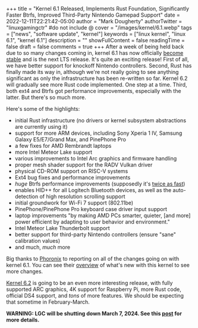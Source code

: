+++
title = "Kernel 6.1 Released, Implements Rust Foundation, Significantly Faster Btrfs, Improved Third-Party Nintendo Gamepad Support"
date = 2022-12-11T22:21:42-05:00
author = "Mark Dougherty"
authorTwitter = "linuxgamingctr" #do not include @
cover = "/images/kernel/6.1.webp"
tags = ["news", "software update", "kernel"]
keywords = ["linux kernel", "linux 6.1", "kernel 6.1"]
description = ""
showFullContent = false
readingTime = false
draft = false
comments = true
+++
After a week of being held back due to so many changes coming in, kernel 6.1 has now officially [become stable](https://lore.kernel.org/lkml/CAHk-=wj_HcgFZNyZHTLJ7qC2613zphKDtLh6ndciwopZRfH0aQ@mail.gmail.com/T/#u) and is the next LTS release. It's quite an exciting release! First of all, we have better support for knockoff Nintendo controllers. Second, Rust has finally made its way in, although we're not really going to see anything significant as only the infrastructure has been re-written so far. Kernel 6.2 will gradually see more Rust code implemented. One step at a time. Third, both ext4 and Btrfs got performance improvements, especially with the latter. But there's so much more.

Here's some of the highlights:
- initial Rust infrastructure (no drivers or kernel subsystem abstractions are currently using it)
- support for more ARM devices, including Sony Xperia 1 IV, Samsung Galaxy E5/E7/Grand Max, and PinePhone Pro
- a few fixes for AMD Rembrandt laptops
- more Intel Meteor Lake support
- various improvements to Intel Arc graphics and firmware handling
- proper mesh shader support for the RADV Vulkan driver
- physical CD-ROM support on RISC-V systems
- Ext4 bug fixes and performance improvements
- *huge* Btrfs performance improvements (supposedly it's [twice as fast](https://www.phoronix.com/news/Btrfs-Async-Buffered-Writes-6.1))
- enables HID++ for all Logitech Bluetooth devices, as well as the auto-detection of high resolution scrolling support
- initial groundwork for Wi-Fi 7 support (802.11be)
- PinePhone/PinePhone Pro keyboard case driver input support
- laptop improvements "by making AMD PCs smarter, quieter, [and more] power efficient by adapting to user behavior and environment."
- Intel Meteor Lake Thunderbolt support
- better support for third-party Nintendo controllers (ensure "sane" calibration values)
- and much, *much* more

Big thanks to [Phoronix](https://www.phoronix.com/search/Linux+6.1) to reporting on all of the changes going on with kernel 6.1. You can see their [overview](https://www.phoronix.com/review/linux-61-features) of what's new with this kernel to see more changes.

[Kernel 6.2](https://www.phoronix.com/news/Linux-6.2-Early-Features) is going to be an even more interesting release, with fully supported ARC graphics, 4K support for Raspberry Pi, more Rust code, official DS4 support, and *tons* of more features. We should be expecting that sometime in February-March.

**WARNING: LGC will be shutting down March 7, 2024. See this [post](https://linuxgamingcentral.com/posts/the-end-of-lgc/) for more details.**
